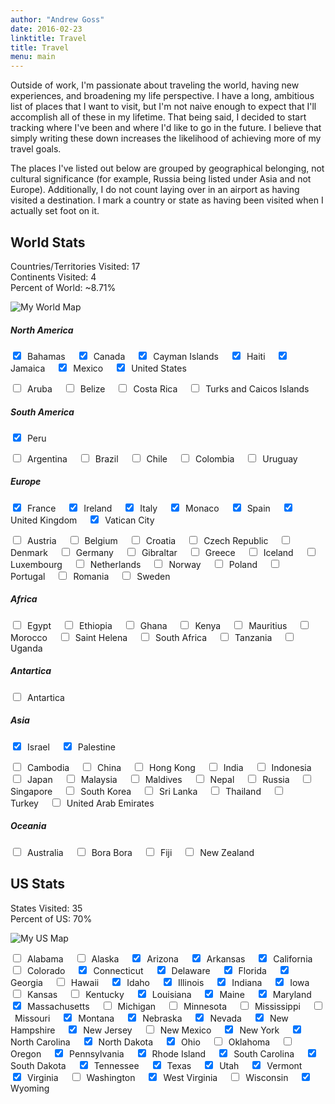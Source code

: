 ```yaml
---
author: "Andrew Goss"
date: 2016-02-23
linktitle: Travel
title: Travel
menu: main
---
```

<!-- > You can check out my blog posts about travel <a href="/tags/travel">here</a>.-->

Outside of work, I'm passionate about traveling the world, having new experiences, and broadening my life perspective. I have a long, ambitious list of places that I want to visit, but I'm not naive enough to expect that I'll accomplish all of these in my lifetime. That being said, I decided to start tracking where I've been and where I'd like to go in the future. I believe that simply writing these down increases the likelihood of achieving more of my travel goals.

The places I've listed out below are grouped by geographical belonging, not cultural significance (for example, Russia being listed under Asia and not Europe). Additionally, I do not count laying over in an airport as having visited a destination. I mark a country or state as having been visited when I actually set foot on it.

<!--Some believe that traveling to foreign destinations carries too much risk in the world we live in today. I don't deny there is some level of risk, but crime can happen in your home country too. Travel to me is too vital, too important a part of civilized life to give up out of fear. Link to post on this topic.-->

## World Stats

Countries/Territories Visited: 17<br>
Continents Visited: 4<br>
Percent of World: ~8.71%

![My World Map](/img/matador_network_my_world_map.png "My World Map")

##### North America
<input type="checkbox" onclick="return false" checked="checked">&ensp;Bahamas&ensp;&ensp;
<input type="checkbox" onclick="return false" checked="checked">&ensp;Canada&ensp;&ensp;
<input type="checkbox" onclick="return false" checked="checked">&ensp;Cayman Islands&ensp;&ensp;
<input type="checkbox" onclick="return false" checked="checked">&ensp;Haiti&ensp;&ensp;
<input type="checkbox" onclick="return false" checked="checked">&ensp;Jamaica&ensp;&ensp;
<input type="checkbox" onclick="return false" checked="checked">&ensp;Mexico&ensp;&ensp;
<input type="checkbox" onclick="return false" checked="checked">&ensp;United States&ensp;&ensp;

<input type="checkbox" onclick="return false">&ensp;Aruba&ensp;&ensp;
<input type="checkbox" onclick="return false">&ensp;Belize&ensp;&ensp;
<input type="checkbox" onclick="return false">&ensp;Costa Rica&ensp;&ensp;
<input type="checkbox" onclick="return false">&ensp;Turks and Caicos Islands&ensp;&ensp;

##### South America
<input type="checkbox" onclick="return false" checked="checked">&ensp;Peru&ensp;&ensp;

<input type="checkbox" onclick="return false">&ensp;Argentina&ensp;&ensp;
<input type="checkbox" onclick="return false">&ensp;Brazil&ensp;&ensp;
<input type="checkbox" onclick="return false">&ensp;Chile&ensp;&ensp;
<input type="checkbox" onclick="return false">&ensp;Colombia&ensp;&ensp;
<input type="checkbox" onclick="return false">&ensp;Uruguay&ensp;&ensp;

##### Europe
<input type="checkbox" onclick="return false" checked="checked">&ensp;France&ensp;&ensp;
<input type="checkbox" onclick="return false" checked="checked">&ensp;Ireland&ensp;&ensp;
<input type="checkbox" onclick="return false" checked="checked">&ensp;Italy&ensp;&ensp;
<input type="checkbox" onclick="return false" checked="checked">&ensp;Monaco&ensp;&ensp;
<input type="checkbox" onclick="return false" checked="checked">&ensp;Spain&ensp;&ensp;
<input type="checkbox" onclick="return false" checked="checked">&ensp;United Kingdom&ensp;&ensp;
<input type="checkbox" onclick="return false" checked="checked">&ensp;Vatican City&ensp;&ensp;

<input type="checkbox" onclick="return false">&ensp;Austria&ensp;&ensp;
<input type="checkbox" onclick="return false">&ensp;Belgium&ensp;&ensp;
<input type="checkbox" onclick="return false">&ensp;Croatia&ensp;&ensp;
<input type="checkbox" onclick="return false">&ensp;Czech Republic&ensp;&ensp;
<input type="checkbox" onclick="return false">&ensp;Denmark&ensp;&ensp;
<input type="checkbox" onclick="return false">&ensp;Germany&ensp;&ensp;
<input type="checkbox" onclick="return false">&ensp;Gibraltar&ensp;&ensp;
<input type="checkbox" onclick="return false">&ensp;Greece&ensp;&ensp;
<input type="checkbox" onclick="return false">&ensp;Iceland&ensp;&ensp;
<input type="checkbox" onclick="return false">&ensp;Luxembourg&ensp;&ensp;
<input type="checkbox" onclick="return false">&ensp;Netherlands&ensp;&ensp;
<input type="checkbox" onclick="return false">&ensp;Norway&ensp;&ensp;
<input type="checkbox" onclick="return false">&ensp;Poland&ensp;&ensp;
<input type="checkbox" onclick="return false">&ensp;Portugal&ensp;&ensp;
<input type="checkbox" onclick="return false">&ensp;Romania&ensp;&ensp;
<input type="checkbox" onclick="return false">&ensp;Sweden&ensp;&ensp;

##### Africa
<input type="checkbox" onclick="return false">&ensp;Egypt&ensp;&ensp;
<input type="checkbox" onclick="return false">&ensp;Ethiopia&ensp;&ensp;
<input type="checkbox" onclick="return false">&ensp;Ghana&ensp;&ensp;
<input type="checkbox" onclick="return false">&ensp;Kenya&ensp;&ensp;
<input type="checkbox" onclick="return false">&ensp;Mauritius&ensp;&ensp;
<input type="checkbox" onclick="return false">&ensp;Morocco&ensp;&ensp;
<input type="checkbox" onclick="return false">&ensp;Saint Helena&ensp;&ensp;
<input type="checkbox" onclick="return false">&ensp;South Africa&ensp;&ensp;
<input type="checkbox" onclick="return false">&ensp;Tanzania&ensp;&ensp;
<input type="checkbox" onclick="return false">&ensp;Uganda&ensp;&ensp;

##### Antartica
<input type="checkbox" onclick="return false">&ensp;Antartica&ensp;&ensp;

##### Asia
<input type="checkbox" onclick="return false" checked="checked">&ensp;Israel&ensp;&ensp;
<input type="checkbox" onclick="return false" checked="checked">&ensp;Palestine&ensp;&ensp;

<input type="checkbox" onclick="return false">&ensp;Cambodia&ensp;&ensp;
<input type="checkbox" onclick="return false">&ensp;China&ensp;&ensp;
<input type="checkbox" onclick="return false">&ensp;Hong Kong&ensp;&ensp;
<input type="checkbox" onclick="return false">&ensp;India&ensp;&ensp;
<input type="checkbox" onclick="return false">&ensp;Indonesia&ensp;&ensp;
<input type="checkbox" onclick="return false">&ensp;Japan&ensp;&ensp;
<input type="checkbox" onclick="return false">&ensp;Malaysia&ensp;&ensp;
<input type="checkbox" onclick="return false">&ensp;Maldives&ensp;&ensp;
<input type="checkbox" onclick="return false">&ensp;Nepal&ensp;&ensp;
<input type="checkbox" onclick="return false">&ensp;Russia&ensp;&ensp;
<input type="checkbox" onclick="return false">&ensp;Singapore&ensp;&ensp;
<input type="checkbox" onclick="return false">&ensp;South Korea&ensp;&ensp;
<input type="checkbox" onclick="return false">&ensp;Sri Lanka&ensp;&ensp;
<input type="checkbox" onclick="return false">&ensp;Thailand&ensp;&ensp;
<input type="checkbox" onclick="return false">&ensp;Turkey&ensp;&ensp;
<input type="checkbox" onclick="return false">&ensp;United Arab Emirates&ensp;&ensp;

##### Oceania
<input type="checkbox" onclick="return false">&ensp;Australia&ensp;&ensp;
<input type="checkbox" onclick="return false">&ensp;Bora Bora&ensp;&ensp;
<input type="checkbox" onclick="return false">&ensp;Fiji&ensp;&ensp;
<input type="checkbox" onclick="return false">&ensp;New Zealand&ensp;&ensp;

## US Stats

States Visited: 35<br>
Percent of US: 70%

![My US Map](/img/matador_network_my_us_map.png "My US Map")

<input type="checkbox" onclick="return false">&ensp;Alabama&ensp;&ensp;
<input type="checkbox" onclick="return false">&ensp;Alaska&ensp;&ensp;
<input type="checkbox" onclick="return false" checked="checked">&ensp;Arizona&ensp;&ensp;
<input type="checkbox" onclick="return false" checked="checked">&ensp;Arkansas&ensp;&ensp;
<input type="checkbox" onclick="return false" checked="checked">&ensp;California&ensp;&ensp;
<input type="checkbox" onclick="return false">&ensp;Colorado&ensp;&ensp;
<input type="checkbox" onclick="return false" checked="checked">&ensp;Connecticut&ensp;&ensp;
<input type="checkbox" onclick="return false" checked="checked">&ensp;Delaware&ensp;&ensp;
<input type="checkbox" onclick="return false" checked="checked">&ensp;Florida&ensp;&ensp;
<input type="checkbox" onclick="return false" checked="checked">&ensp;Georgia&ensp;&ensp;
<input type="checkbox" onclick="return false">&ensp;Hawaii&ensp;&ensp;
<input type="checkbox" onclick="return false" checked="checked">&ensp;Idaho&ensp;&ensp;
<input type="checkbox" onclick="return false" checked="checked">&ensp;Illinois&ensp;&ensp;
<input type="checkbox" onclick="return false" checked="checked">&ensp;Indiana&ensp;&ensp;
<input type="checkbox" onclick="return false" checked="checked">&ensp;Iowa&ensp;&ensp;
<input type="checkbox" onclick="return false">&ensp;Kansas&ensp;&ensp;
<input type="checkbox" onclick="return false">&ensp;Kentucky&ensp;&ensp;
<input type="checkbox" onclick="return false" checked="checked">&ensp;Louisiana&ensp;&ensp;
<input type="checkbox" onclick="return false" checked="checked">&ensp;Maine&ensp;&ensp;
<input type="checkbox" onclick="return false" checked="checked">&ensp;Maryland&ensp;&ensp;
<input type="checkbox" onclick="return false" checked="checked">&ensp;Massachusetts&ensp;&ensp;
<input type="checkbox" onclick="return false">&ensp;Michigan&ensp;&ensp;
<input type="checkbox" onclick="return false">&ensp;Minnesota&ensp;&ensp;
<input type="checkbox" onclick="return false">&ensp;Mississippi&ensp;&ensp;
<input type="checkbox" onclick="return false">&ensp;Missouri&ensp;&ensp;
<input type="checkbox" onclick="return false" checked="checked">&ensp;Montana&ensp;&ensp;
<input type="checkbox" onclick="return false" checked="checked">&ensp;Nebraska&ensp;&ensp;
<input type="checkbox" onclick="return false" checked="checked">&ensp;Nevada&ensp;&ensp;
<input type="checkbox" onclick="return false" checked="checked">&ensp;New Hampshire&ensp;&ensp;
<input type="checkbox" onclick="return false" checked="checked">&ensp;New Jersey&ensp;&ensp;
<input type="checkbox" onclick="return false">&ensp;New Mexico&ensp;&ensp;
<input type="checkbox" onclick="return false" checked="checked">&ensp;New York&ensp;&ensp;
<input type="checkbox" onclick="return false" checked="checked">&ensp;North Carolina&ensp;&ensp;
<input type="checkbox" onclick="return false" checked="checked">&ensp;North Dakota&ensp;&ensp;
<input type="checkbox" onclick="return false" checked="checked">&ensp;Ohio&ensp;&ensp;
<input type="checkbox" onclick="return false">&ensp;Oklahoma&ensp;&ensp;
<input type="checkbox" onclick="return false">&ensp;Oregon&ensp;&ensp;
<input type="checkbox" onclick="return false" checked="checked">&ensp;Pennsylvania&ensp;&ensp;
<input type="checkbox" onclick="return false" checked="checked">&ensp;Rhode Island&ensp;&ensp;
<input type="checkbox" onclick="return false" checked="checked">&ensp;South Carolina&ensp;&ensp;
<input type="checkbox" onclick="return false" checked="checked">&ensp;South Dakota&ensp;&ensp;
<input type="checkbox" onclick="return false" checked="checked">&ensp;Tennessee&ensp;&ensp;
<input type="checkbox" onclick="return false" checked="checked">&ensp;Texas&ensp;&ensp;
<input type="checkbox" onclick="return false" checked="checked">&ensp;Utah&ensp;&ensp;
<input type="checkbox" onclick="return false" checked="checked">&ensp;Vermont&ensp;&ensp;
<input type="checkbox" onclick="return false" checked="checked">&ensp;Virginia&ensp;&ensp;
<input type="checkbox" onclick="return false">&ensp;Washington&ensp;&ensp;
<input type="checkbox" onclick="return false" checked="checked">&ensp;West Virginia&ensp;&ensp;
<input type="checkbox" onclick="return false">&ensp;Wisconsin&ensp;&ensp;
<input type="checkbox" onclick="return false" checked="checked">&ensp;Wyoming&ensp;&ensp;